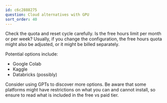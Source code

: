 ```yaml
---
id: c6c2888275
question: Cloud alternatives with GPU
sort_order: 40
---
```


Check the quota and reset cycle carefully. Is the free hours limit per month or per week? Usually, if you change the configuration, the free hours quota might also be adjusted, or it might be billed separately.

Potential options include:

- Google Colab
- Kaggle
- Databricks (possibly)

Consider using GPTs to discover more options. Be aware that some platforms might have restrictions on what you can and cannot install, so ensure to read what is included in the free vs paid tier.